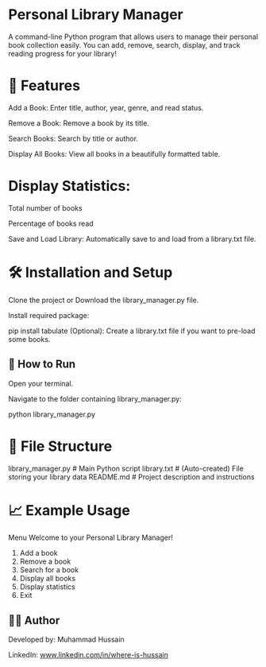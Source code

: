 # Personal Library Manager
A command-line Python program that allows users to manage their personal book collection easily.
You can add, remove, search, display, and track reading progress for your library!

# 📜 Features
Add a Book: Enter title, author, year, genre, and read status.

Remove a Book: Remove a book by its title.

Search Books: Search by title or author.

Display All Books: View all books in a beautifully formatted table.

# Display Statistics:

Total number of books

Percentage of books read

Save and Load Library: Automatically save to and load from a library.txt file.


# 🛠 Installation and Setup
Clone the project or Download the library_manager.py file.

Install required package:

pip install tabulate
(Optional): Create a library.txt file if you want to pre-load some books.

## 🚀 How to Run
Open your terminal.

Navigate to the folder containing library_manager.py:


python library_manager.py

# 📂 File Structure

library_manager.py   # Main Python script
library.txt          # (Auto-created) File storing your library data
README.md            # Project description and instructions

# 📈 Example Usage

Menu
Welcome to your Personal Library Manager!
1. Add a book
2. Remove a book
3. Search for a book
4. Display all books
5. Display statistics
6. Exit

## 👨‍💻 Author
Developed by: Muhammad Hussain


LinkedIn: www.linkedin.com/in/where-is-hussain
